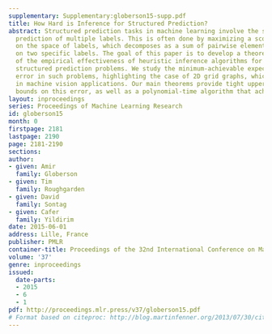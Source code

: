 ```yaml
---
supplementary: Supplementary:globerson15-supp.pdf
title: How Hard is Inference for Structured Prediction?
abstract: Structured prediction tasks in machine learning involve the simultaneous
  prediction of multiple labels. This is often done by maximizing a score function
  on the space of labels, which decomposes as a sum of pairwise elements, each depending
  on two specific labels. The goal of this paper is to develop a theoretical explanation
  of the empirical effectiveness of heuristic inference algorithms for solving such
  structured prediction problems. We study the minimum-achievable expected Hamming
  error in such problems, highlighting the case of 2D grid graphs, which are common
  in machine vision applications. Our main theorems provide tight upper and lower
  bounds on this error, as well as a polynomial-time algorithm that achieves the bound.
layout: inproceedings
series: Proceedings of Machine Learning Research
id: globerson15
month: 0
firstpage: 2181
lastpage: 2190
page: 2181-2190
sections: 
author:
- given: Amir
  family: Globerson
- given: Tim
  family: Roughgarden
- given: David
  family: Sontag
- given: Cafer
  family: Yildirim
date: 2015-06-01
address: Lille, France
publisher: PMLR
container-title: Proceedings of the 32nd International Conference on Machine Learning
volume: '37'
genre: inproceedings
issued:
  date-parts:
  - 2015
  - 6
  - 1
pdf: http://proceedings.mlr.press/v37/globerson15.pdf
# Format based on citeproc: http://blog.martinfenner.org/2013/07/30/citeproc-yaml-for-bibliographies/
---
```

